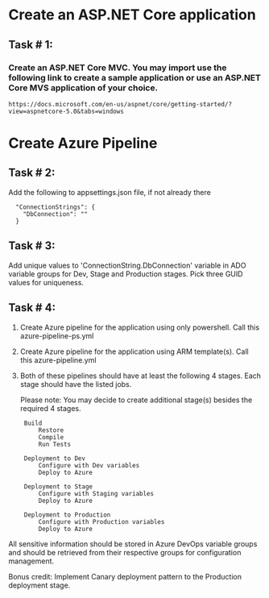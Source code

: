 # Create an ASP.NET Core application

## Task # 1:
### Create an ASP.NET Core MVC. You may import use the following link to create a sample application or use an ASP.NET Core MVS application of your choice.
    https://docs.microsoft.com/en-us/aspnet/core/getting-started/?view=aspnetcore-5.0&tabs=windows

# Create Azure Pipeline

## Task # 2:
Add the following to appsettings.json file, if not already there
```
  "ConnectionStrings": {
    "DbConnection": ""
  }
```

## Task # 3:
Add unique values to 'ConnectionString.DbConnection' variable in ADO variable groups for Dev, Stage and Production stages. Pick three GUID values for uniqueness.

## Task # 4:
1. Create Azure pipeline for the application using only powershell. Call this azure-pipeline-ps.yml

2. Create Azure pipeline for the application using ARM template(s). Call this azure-pipeline.yml

3. Both of these pipelines should have at least the following 4 stages. Each stage should have the listed jobs.

    Please note: You may decide to create additional stage(s) besides the required 4 stages.

        Build
            Restore
            Compile
            Run Tests
        
        Deployment to Dev
            Configure with Dev variables
            Deploy to Azure
        
        Deployment to Stage
            Configure with Staging variables
            Deploy to Azure
        
        Deployment to Production
            Configure with Production variables
            Deploy to Azure

All sensitive information should be stored in Azure DevOps variable groups and should be retrieved from their respective groups for configuration management.

Bonus credit: Implement Canary deployment pattern to the Production deployment stage.
